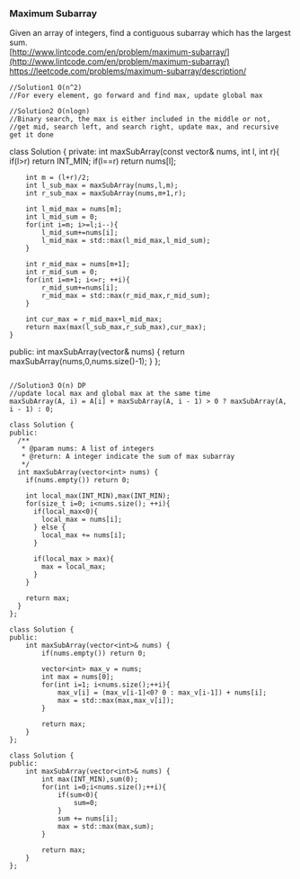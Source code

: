 ### Maximum Subarray

Given an array of integers, find a contiguous subarray which has the largest sum.  
[http://www.lintcode.com/en/problem/maximum-subarray/](http://www.lintcode.com/en/problem/maximum-subarray/)
https://leetcode.com/problems/maximum-subarray/description/

```
//Solution1 O(n^2)
//For every element, go forward and find max, update global max

//Solution2 O(nlogn)
//Binary search, the max is either included in the middle or not, 
//get mid, search left, and search right, update max, and recursive get it done

```
class Solution {
private:
    int maxSubArray(const vector<int>& nums, int l, int r){
        if(l>r) return INT_MIN;
        if(l==r) return nums[l];
        
        int m = (l+r)/2;
        int l_sub_max = maxSubArray(nums,l,m);
        int r_sub_max = maxSubArray(nums,m+1,r);
        
        int l_mid_max = nums[m];
        int l_mid_sum = 0;
        for(int i=m; i>=l;i--){
            l_mid_sum+=nums[i];
            l_mid_max = std::max(l_mid_max,l_mid_sum);
        }
        
        int r_mid_max = nums[m+1];
        int r_mid_sum = 0;
        for(int i=m+1; i<=r; ++i){
            r_mid_sum+=nums[i];
            r_mid_max = std::max(r_mid_max,r_mid_sum);
        }
        
        int cur_max = r_mid_max+l_mid_max;
        return max(max(l_sub_max,r_sub_max),cur_max);
    }
    
public:
    int maxSubArray(vector<int>& nums) {
        return maxSubArray(nums,0,nums.size()-1);
    }
};
```

//Solution3 O(n) DP
//update local max and global max at the same time
maxSubArray(A, i) = A[i] + maxSubArray(A, i - 1) > 0 ? maxSubArray(A, i - 1) : 0; 

class Solution {
public:
  /**
   * @param nums: A list of integers
   * @return: A integer indicate the sum of max subarray
   */
  int maxSubArray(vector<int> nums) {
    if(nums.empty()) return 0;

    int local_max(INT_MIN),max(INT_MIN);
    for(size_t i=0; i<nums.size(); ++i){
      if(local_max<0){
        local_max = nums[i];
      } else {
        local_max += nums[i];
      }

      if(local_max > max){
        max = local_max;
      }
    }

    return max;
  }
};
```

```
class Solution {
public:
    int maxSubArray(vector<int>& nums) {
        if(nums.empty()) return 0;
        
        vector<int> max_v = nums;
        int max = nums[0];
        for(int i=1; i<nums.size();++i){
            max_v[i] = (max_v[i-1]<0? 0 : max_v[i-1]) + nums[i];
            max = std::max(max,max_v[i]);
        }
        
        return max;
    }
};
```

```
class Solution {
public:
    int maxSubArray(vector<int>& nums) {
        int max(INT_MIN),sum(0);
        for(int i=0;i<nums.size();++i){
            if(sum<0){
                sum=0;
            }
            sum += nums[i];
            max = std::max(max,sum);
        }
        
        return max;
    }
};
```



